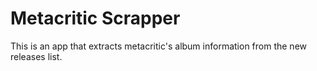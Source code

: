 # Metacritic Scrapper

This is an app that extracts metacritic's album information from the new releases list.